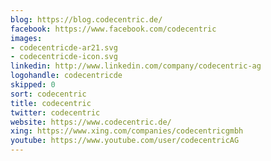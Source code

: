 ```yaml
---
blog: https://blog.codecentric.de/
facebook: https://www.facebook.com/codecentric
images:
- codecentricde-ar21.svg
- codecentricde-icon.svg
linkedin: http://www.linkedin.com/company/codecentric-ag
logohandle: codecentricde
skipped: 0
sort: codecentric
title: codecentric
twitter: codecentric
website: https://www.codecentric.de/
xing: https://www.xing.com/companies/codecentricgmbh
youtube: https://www.youtube.com/user/codecentricAG
---
```

